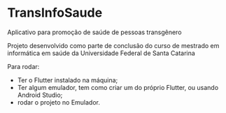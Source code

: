 # TransInfoSaude

Aplicativo para promoção de saúde de pessoas transgênero

Projeto desenvolvido como parte de conclusão do curso de mestrado em informática em saúde da Universidade Federal de Santa Catarina

Para rodar:
- Ter o Flutter instalado na máquina;
- Ter algum emulador, tem como criar um do próprio Flutter, ou usando Android Studio;
- rodar o projeto no Emulador.
